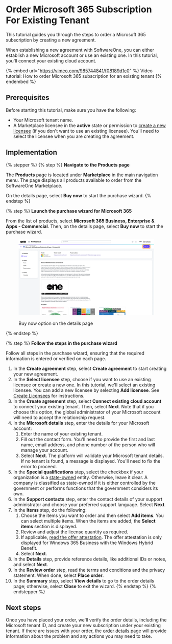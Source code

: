 # Order Microsoft 365 Subscription For Existing Tenant



This tutorial guides you through the steps to order a Microsoft 365 subscription by creating a new agreement.

When establishing a new agreement with SoftwareOne, you can either establish a new Microsoft account or use an existing one. In this tutorial, you'll connect your existing cloud account.&#x20;

{% embed url="https://vimeo.com/985744841/f08189d1c0" %}
Video tutorial: How to order Microsoft 365 subscription for an existing tenant
{% endembed %}

## Prerequisites <a href="#howtoorderamicrosoft365subscriptionforanexistingmicrosofttenant-prerequisites" id="howtoorderamicrosoft365subscriptionforanexistingmicrosofttenant-prerequisites"></a>

Before starting this tutorial, make sure you have the following:

* Your Microsoft tenant name.&#x20;
* A Marketplace licensee in the **active** state or permission to [create a new licensee](../../../modules-and-features/settings/licensees/create-licensees.md) (if you don't want to use an existing licensee). You'll need to select the licensee when you are creating the agreement.&#x20;

## Implementation

{% stepper %}
{% step %}
**Navigate to the Products page**

The **Products** page is located under **Marketplace** in the main navigation menu. The page displays all products available to order from the SoftwareOne Marketplace.

On the details page, select **Buy now** to start the purchase wizard.
{% endstep %}

{% step %}
**Launch the purchase wizard for Microsoft 365**

From the list of products, select **Microsoft 365 Business, Enterprise & Apps - Commercial**. Then, on the details page, select **Buy now** to start the purchase wizard.

<figure><img src="../../../.gitbook/assets/MS365BuyNow.png" alt=""><figcaption><p>Buy now option on the details page</p></figcaption></figure>
{% endstep %}

{% step %}
**Follow the steps in the purchase wizard**

Follow all steps in the purchase wizard, ensuring that the required information is entered or verified on each page.

1. In the **Create agreement** step, select **Create agreement** to start creating your new agreement.
2. In the **Select licensee** step, choose if you want to use an existing licensee or create a new one. In this tutorial, we'll select an existing licensee. You can add a new licensee by selecting **Add licensee**. See [Create Licensees](../../../modules-and-features/settings/licensees/create-licensees.md) for instructions.
3. In the **Create agreemen**t step, select **Connect existing cloud account** to connect your existing tenant. Then, select **Next**. Note that if you choose this option, the global administrator of your Microsoft account will need to accept the relationship request.
4. In the **Microsoft details** step, enter the details for your Microsoft account:
   1. Enter the name of your existing tenant.
   2. Fill out the contact form. You'll need to provide the first and last name, email address, and phone number of the person who will manage your account.&#x20;
   3. Select **Next**. The platform will validate your Microsoft tenant details. If no tenant is found, a message is displayed. You'll need to fix the error to proceed.
5. In the **Special qualifications** step, select the checkbox if your organization is a [state-owned](https://www.microsoft.com/en-us/legal/compliance/anticorruption/criteria) entity. Otherwise, leave it clear. A company is classified as state-owned if it is either controlled by the government or performs functions that the government considers its own.
6. In the **Support contacts** step, enter the contact details of your support administrator and choose your preferred support language. Select **Next**.
7. In the **Items** step, do the following:
   1. Choose the items you want to order and then select **Add items**. You can select multiple items. When the items are added, the **Select items** section is displayed.
   2. Review and adjust the license quantity as required.
   3. If applicable, [read the offer attestation](../faqs/what-is-offer-attestation.md). The offer attestation is only displayed for Windows 365 Business with the Windows Hybrid Benefit.&#x20;
   4. Select **Next**.
8. In the **Details** step, provide reference details, like additional IDs or notes, and select **Next**.
9. In the **Review order** step, read the terms and conditions and the privacy statement. When done, select **Place order**.
10. In the **Summary** step, select **View details** to go to the order details page; otherwise, select **Close** to exit the wizard.
{% endstep %}
{% endstepper %}

## Next steps

Once you have placed your order, we'll verify the order details, including the Microsoft tenant ID, and create your new subscription under your existing tenant. If there are issues with your order, the [order details ](https://docs.platform.softwareone.com/modules-and-features/marketplace/orders#subscription-details)page will provide information about the problem and any actions you may need to take.
